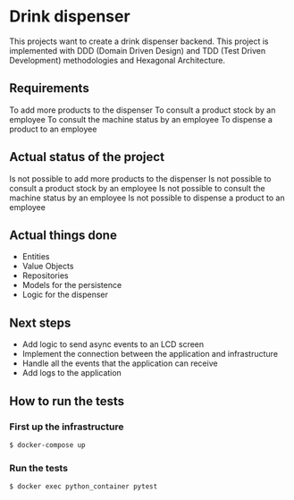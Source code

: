 # Drink dispenser

This projects want to create a drink dispenser backend.
This project is implemented with DDD (Domain Driven Design) and TDD (Test Driven Development) methodologies
and Hexagonal Architecture.

## Requirements

To add more products to the dispenser
To consult a product stock by an employee
To consult the machine status by an employee
To dispense a product to an employee

## Actual status of the project
Is not possible to add more products to the dispenser
Is not possible to consult a product stock by an employee
Is not possible to consult the machine status by an employee
Is not possible to dispense a product to an employee

## Actual things done

- Entities
- Value Objects
- Repositories
- Models for the persistence
- Logic for the dispenser

## Next steps

- Add logic to send async events to an LCD screen
- Implement the connection between the application and infrastructure
- Handle all the events that the application can receive
- Add logs to the application

## How to run the tests
### First up the infrastructure

```bash
$ docker-compose up
```

### Run the tests
```bash
$ docker exec python_container pytest
```

